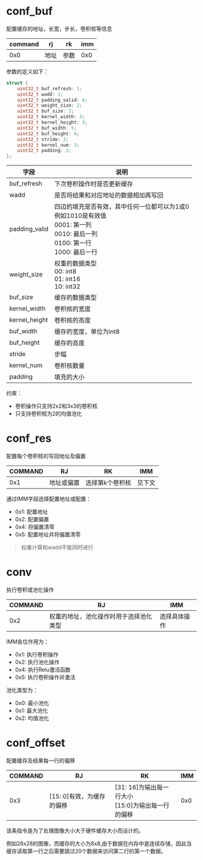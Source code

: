 # conf_buf

配置缓存的地址，长宽，步长，卷积核等信息

| command | rj   | rk   | imm  |
| ------- | ---- | ---- | ---- |
| 0x0     | 地址 | 参数 | 0x0  |

参数的定义如下：

```c
struct {
    uint32_t buf_refresh: 1;
    uint32_t wadd: 1;
    uint32_t padding_valid: 4;
    uint32_t weight_size: 2;
    uint32_t buf_size: 2;
    uint32_t kernel_width: 3;
    uint32_t kernel_height: 3;
    uint32_t buf_width: 5;
    uint32_t buf_height: 4;
    uint32_t stride: 2;
    uint32_t kernel_num: 3;
    uint32_t padding: 2;
};
```

| 字段          | 说明                                                         |
| ------------- | ------------------------------------------------------------ |
| buf_refresh   | 下次卷积操作时是否更新缓存                                   |
| wadd          | 是否将结果和对应地址的数据相加再写回                         |
| padding_valid | 四边的填充是否有效，其中任何一位都可以为1或0<br/>例如1010是有效值<br>0001: 第一列<br>0010: 最后一列<br>0100: 第一行<br>1000: 最后一行 |
| weight_size| 权重的数据类型<br>00: int8<br>01: int16<br>10: int32 |
| buf_size | 缓存的数据类型 |
| kernel_width | 卷积核的宽度 |
| kernel_height | 卷积核的高度 |
| buf_width | 缓存的宽度，单位为int8 |
| buf_height | 缓存的高度 |
| stride | 步幅 |
| kernel_num | 卷积核数量 |
| padding | 填充的大小 |

约束：

- 卷积操作只支持2x2和3x3的卷积核
- 只支持卷积核为2的均值池化

# conf_res

配置每个卷积核的写回地址及偏置

| COMMAND | RJ         | RK              | IMM    |
| ------- | ---------- | --------------- | ------ |
| 0x1     | 地址或偏置 | 选择第k个卷积核 | 见下文 |

通过IMM字段选择配置地址或配置：

- 0x1: 配置地址
- 0x2: 配置偏置
- 0x4: 将偏置清零
- 0x5: 配置地址并将偏置清零

> 权重计算和wadd不能同时进行

# conv

执行卷积或池化操作

| COMMAND | RJ                                     | IMM          |
| ------- | -------------------------------------- | ------------ |
| 0x2     | 权重的地址，池化操作时用于选择池化类型 | 选择具体操作 |

IMM各位作用为：

- 0x1: 执行卷积操作
- 0x2: 执行池化操作
- 0x4: 执行Relu激活函数
- 0x5: 执行卷积操作并激活



池化类型为：

- 0x0: 最小池化
- 0x1: 最大池化
- 0x2: 均值池化

# conf_offset

配置缓存及结果每一行的偏移

| COMMAND | RJ                        | RK                                                   | IMM  |
| ------- | ------------------------- | ---------------------------------------------------- | ---- |
| 0x3     | [15: 0]有效，为缓存的偏移 | [31: 16]为输出每一行大小<br>[15:0]为输出每一行的偏移 | 0x0  |

该条指令是为了处理图像大小大于硬件缓存大小而设计的。

例如28x28的图像，而缓存的大小为8x8,由于数据在内存中是连续存储，因此当缓存读取第一行之后需要跳过20个数据来访问第二行的第一个数据。
